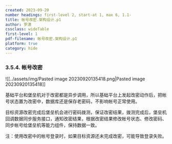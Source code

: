 ```yaml
---
created: 2023-09-20
number headings: first-level 2, start-at 1, max 6, 1.1-
title: 帐号改密.架构设计.p1
author: 罗潇
cssclass: wideTable
first-level: 1
pdf-filename: 帐号改密.架构设计.p1
platform: true
category: hide
---
```


### 3.5.4. **帐号改密**

![[../assets/img/Pasted image 20230920135418.png|Pasted image 20230920135418]]

基础平台和堡垒机对于改密都是异步调用，所以基础平台上发起改密动作后，把帐号状态置为改密中，数据库还是保存老密码，不影响帐号正常使用。

目标资源改密完成后堡垒机会进行密码拨测，保证改密结果，拨测完成后，堡垒机回调数据同步服务接口，通知改密结果，根据改密结果修改帐号状态、修改密码、同步帐号给堡垒机等能力组件，保持数据一致。

注：使用改密中的帐号登录时，如果目标资源还未完成改密，可能导致登录失败。
